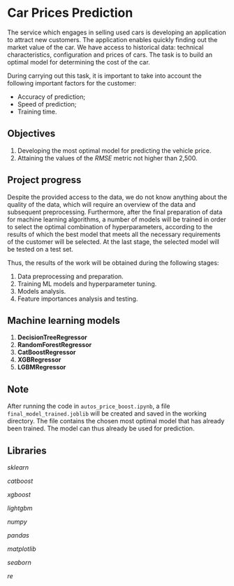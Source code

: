 # Car Prices Prediction

The service which engages in selling used cars is developing an application to attract new customers. The application enables quickly finding out the market value of the car. We have access to historical data: technical characteristics, configuration and prices of cars. The task is to build an optimal model for determining the cost of the car.

During carrying out this task, it is important to take into account the following important factors for the customer:

* Accuracy of prediction;
* Speed of prediction;
* Training time.

## Objectives

1. Developing the most optimal model for predicting the vehicle price.
2. Attaining the values of the *RMSE* metric not higher than 2,500.

## Project progress

Despite the provided access to the data, we do not know anything about the quality of the data, which will require an overview of the data and subsequent preprocessing. Furthermore, after the final preparation of data for machine learning algorithms, a number of models will be trained in order to select the optimal combination of hyperparameters, according to the results of which the best model that meets all the necessary requirements of the customer will be selected. At the last stage, the selected model will be tested on a test set.

Thus, the results of the work will be obtained during the following stages:

1. Data preprocessing and preparation.
2. Training ML models and hyperparameter tuning.
3. Models analysis.
4. Feature importances analysis and testing.

## Machine learning models 

1. **DecisionTreeRegressor**
2. **RandomForestRegressor**
3. **CatBoostRegressor**
4. **XGBRegressor**
5. **LGBMRegressor**

## Note

After running the code in `autos_price_boost.ipynb`, a file `final_model_trained.joblib` will be created and saved in the working directory. The file contains the chosen most optimal model that has already been trained. The model can thus already be used for prediction.

## Libraries

*sklearn*

*catboost*

*xgboost*

*lightgbm*

*numpy*

*pandas*

*matplotlib*

*seaborn*

*re*
